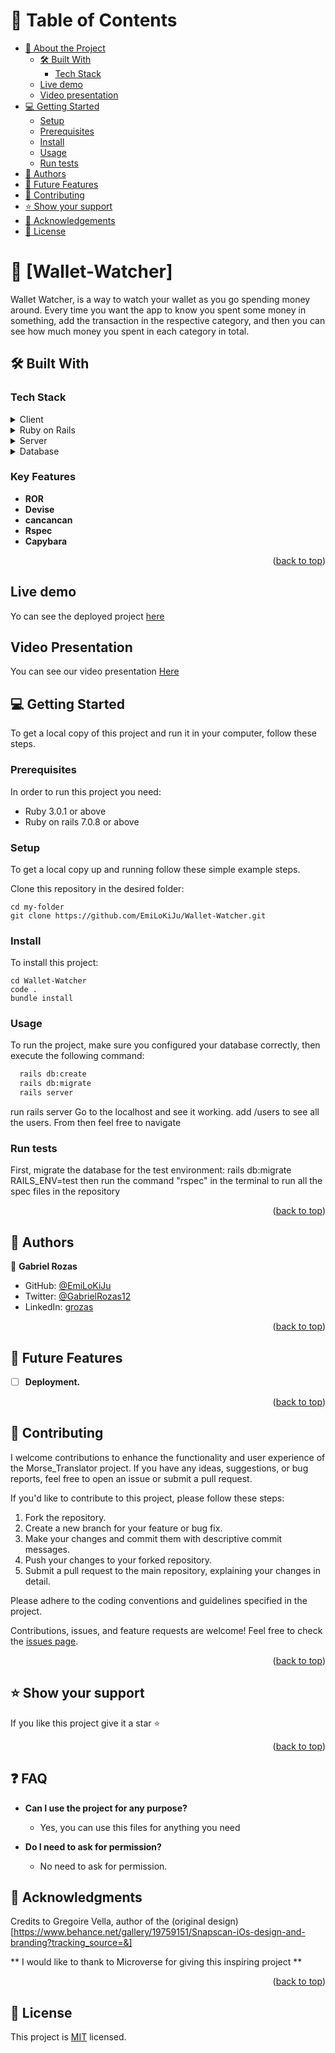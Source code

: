 <a name="Wallet-Watcher"></a>

# 📗 Table of Contents

- [📖 About the Project](#about-project)
  - [🛠 Built With](#built-with)
    - [Tech Stack](#tech-stack)
  - [Live demo](#live-demo)
  - [Video presentation](#video-presentation)
- [💻 Getting Started](#getting-started)
  - [Setup](#setup)
  - [Prerequisites](#prerequisites)
  - [Install](#install)
  - [Usage](#usage)
  - [Run tests](#run-tests)
- [👥 Authors](#authors)
- [🔭 Future Features](#future-features)
- [🤝 Contributing](#contributing)
- [⭐️ Show your support](#support)
- [🙏 Acknowledgements](#acknowledgements)
- [📝 License](#license)

<!-- PROJECT DESCRIPTION -->

# 📖 [Wallet-Watcher] <a name="about-project"></a>
Wallet Watcher, is a way to watch your wallet as you go spending money around. Every time you want the app to know you spent some money in something, add the transaction in the respective category, and then you can see how much money you spent in each category in total.

## 🛠 Built With <a name="built-with"></a>

### Tech Stack <a name="tech-stack"></a>

<details>
  <summary>Client</summary>
  <ul>
    <li><a href="https://www.ruby-lang.org/en/">Ruby</a></li>
    <li><a href="https://rubyonrails.org/">Ruby on Rails</a></li>
  </ul>
</details>

<details>
  <summary>Ruby on Rails</summary>
  <ul>
    <li><a href="https://guides.rubyonrails.org/getting_started.html#what-is-rails-questionmark">Ruby on Rails introduction</a></li>
  </ul>
</details>

<details>
  <summary>Server</summary>
  <ul>
    <li><a href="">N/A</a></li>
  </ul>
</details>

<details>
<summary>Database</summary>
  <ul>
    <li><a href="https://www.postgresql.org/">PostgreSQL</a></li>
  </ul>
</details>

<!-- Features -->

### Key Features <a name="key-features"></a>

- **ROR**
- **Devise**
- **cancancan**
- **Rspec**
- **Capybara**

<p align="right">(<a href="#readme-top">back to top</a>)</p>

## Live demo <a name="live-demo"></a>

Yo can see the deployed project [here](https://wallet-watcher.onrender.com)

## Video Presentation <a name="video-presentation"></a>

You can see our video presentation [Here](https://drive.google.com/file/d/1250-zLJRpiPIB8yBhr1lqceIQSeG-SH0/view?usp=sharing)

## 💻 Getting Started <a name="getting-started"></a>
<!-- https://github.com/EmiLoKiJu/Wallet-Watcher -->

To get a local copy of this project and run it in your computer, follow these steps.

### Prerequisites

In order to run this project you need:
- Ruby 3.0.1 or above
- Ruby on rails 7.0.8 or above

### Setup

To get a local copy up and running follow these simple example steps.

Clone this repository in the desired folder:
```
cd my-folder
git clone https://github.com/EmiLoKiJu/Wallet-Watcher.git
```

### Install

To install this project:
```
cd Wallet-Watcher
code .
bundle install
```
### Usage

To run the project, make sure you configured your database correctly, then execute the following command:
```sh
  rails db:create
  rails db:migrate
  rails server
```
run rails server
Go to the localhost and see it working.
add /users to see all the users. From then feel free to navigate

### Run tests

First, migrate the database for the test environment:
rails db:migrate RAILS_ENV=test
then run the command "rspec" in the terminal to run all the spec files in the repository

<p align="right">(<a href="#Wallet-Watcher">back to top</a>)</p>

<!-- AUTHORS -->
## 👥 Authors <a name="authors"></a>

👤 **Gabriel Rozas**
- GitHub: [@EmiLoKiJu](https://github.com/EmiLoKiJu)
- Twitter: [@GabrielRozas12](https://twitter.com/GabrielRozas12)
- LinkedIn: [grozas](https://www.linkedin.com/in/grozas/)

<p align="right">(<a href="#Wallet-Watcher">back to top</a>)</p>

<!-- FUTURE FEATURES -->

## 🔭 Future Features <a name="future-features"></a>

- [ ] **Deployment.**

<p align="right">(<a href="#Wallet-Watcher">back to top</a>)</p>

<!-- CONTRIBUTING -->

## 🤝 Contributing <a name="contributing"></a>

I welcome contributions to enhance the functionality and user experience of the Morse_Translator project. If you have any ideas, suggestions, or bug reports, feel free to open an issue or submit a pull request.

If you'd like to contribute to this project, please follow these steps:

1. Fork the repository.
2. Create a new branch for your feature or bug fix.
3. Make your changes and commit them with descriptive commit messages.
4. Push your changes to your forked repository.
5. Submit a pull request to the main repository, explaining your changes in detail.

Please adhere to the coding conventions and guidelines specified in the project.

Contributions, issues, and feature requests are welcome!
Feel free to check the [issues page](../../issues).

<p align="right">(<a href="#Wallet-Watcher">back to top</a>)</p>

<!-- SUPPORT -->

## ⭐️ Show your support <a name="support"></a>

If you like this project give it a star ⭐️

<p align="right">(<a href="#Wallet-Watcher">back to top</a>)</p>

<!-- FAQ -->

## ❓ FAQ <a name="faq"></a>

- **Can I use the project for any purpose?**

  - Yes, you can use this files for anything you need

- **Do I need to ask for permission?**

  - No need to ask for permission.


<!-- ACKNOWLEDGEMENTS -->

## 🙏 Acknowledgments <a name="acknowledgements"></a>

Credits to Gregoire Vella, author of the (original design)[https://www.behance.net/gallery/19759151/Snapscan-iOs-design-and-branding?tracking_source=&]

** I would like to thank to Microverse for giving this inspiring project **

<p align="right">(<a href="#Wallet-Watcher">back to top</a>)</p>

<!-- LICENSE -->

## 📝 License <a name="license"></a>

This project is [MIT](./LICENSE) licensed.
